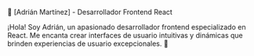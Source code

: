 🌟 [Adrián Martínez] - Desarrollador Frontend React

¡Hola! Soy Adrián, un apasionado desarrollador frontend especializado en React. Me encanta crear interfaces de usuario intuitivas y dinámicas que brinden experiencias de usuario excepcionales. 🚀



<!---
adriandcoding/adriandcoding is a ✨ special ✨ repository because its `README.md` (this file) appears on your GitHub profile.
You can click the Preview link to take a look at your changes.
--->
